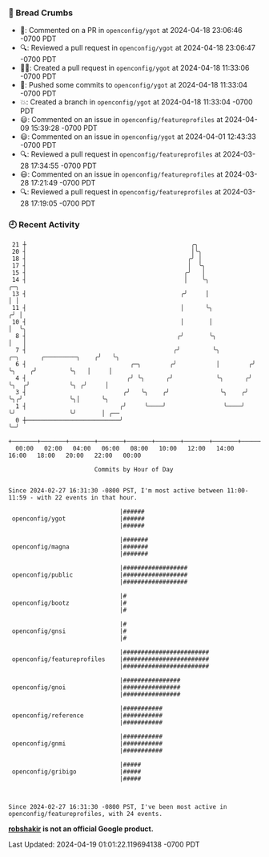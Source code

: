 ### 🍞 Bread Crumbs

 * 💬: Commented on a PR in  `openconfig/ygot` at 2024-04-18 23:06:46 -0700 PDT
 * 🔍: Reviewed a pull request in  `openconfig/ygot` at 2024-04-18 23:06:47 -0700 PDT
 * ✍🏼: Created a pull request in `openconfig/ygot` at 2024-04-18 11:33:06 -0700 PDT
 * 🚢: Pushed some commits to `openconfig/ygot` at 2024-04-18 11:33:04 -0700 PDT
 * 💥: Created a branch in `openconfig/ygot` at 2024-04-18 11:33:04 -0700 PDT
 * 😃: Commented on an issue in `openconfig/featureprofiles` at 2024-04-09 15:39:28 -0700 PDT
 * 😃: Commented on an issue in `openconfig/ygot` at 2024-04-01 12:43:33 -0700 PDT
 * 🔍: Reviewed a pull request in  `openconfig/featureprofiles` at 2024-03-28 17:34:55 -0700 PDT
 * 😃: Commented on an issue in `openconfig/featureprofiles` at 2024-03-28 17:21:49 -0700 PDT
 * 🔍: Reviewed a pull request in  `openconfig/featureprofiles` at 2024-03-28 17:19:05 -0700 PDT

### 🕘 Recent Activity
```
 21 ┼                                              ╭╮
 20 ┤                                              │╰╮
 18 ┤                                             ╭╯ │
 17 ┤                                             │  ╰╮
 15 ┤                                            ╭╯   │
 14 ┤                                            │    ╰╮                                      ╭─╮
 13 ┤                                           ╭╯     │                                      │ │
 11 ┤                                           │      ╰╮                                    ╭╯ │
 10 ┤                                           │       │                                    │  ╰╮
  8 ┤                                          ╭╯       ╰╮                                   │   │
  7 ┤                                         ╭╯         ╰╮         ╭─╮      ╭─────────╮    ╭╯   ╰╮
  6 ┤                             ╭─╮        ╭╯           │        ╭╯ ╰╮    ╭╯         ╰╮   │     │
  4 ┤                            ╭╯ ╰╮      ╭╯            ╰╮      ╭╯   ╰╮  ╭╯           ╰╮ ╭╯     │
  3 ┤                           ╭╯   ╰╮    ╭╯              ╰╮    ╭╯     ╰╮╭╯             ╰╮│      ╰╮
  1 ┤                          ╭╯     ╰────╯                ╰────╯       ╰╯               ╰╯       │ ╭──
  0 ┼──────────────────────────╯                                                                   ╰─╯
    +───────+───────+───────+───────+───────+───────+───────+───────+───────+───────+───────+───────+────
  00:00   02:00   04:00   06:00   08:00   10:00   12:00   14:00   16:00   18:00   20:00   22:00   00:00   

						Commits by Hour of Day


Since 2024-02-27 16:31:30 -0800 PST, I'm most active between 11:00-11:59 - with 22 events in that hour.

```



```
                               |######
 openconfig/ygot               |######
                               |######

                               |#######
 openconfig/magna              |#######
                               |#######

                               |##################
 openconfig/public             |##################
                               |##################

                               |#
 openconfig/bootz              |#
                               |#

                               |#
 openconfig/gnsi               |#
                               |#

                               |########################
 openconfig/featureprofiles    |########################
                               |########################

                               |################
 openconfig/gnoi               |################
                               |################

                               |###########
 openconfig/reference          |###########
                               |###########

                               |###########
 openconfig/gnmi               |###########
                               |###########

                               |#####
 openconfig/gribigo            |#####
                               |#####



Since 2024-02-27 16:31:30 -0800 PST, I've been most active in openconfig/featureprofiles, with 24 events.

```
**[robshakir](mailto:robjs@google.com) is not an official Google product.**  


Last Updated: 2024-04-19 01:01:22.119694138 -0700 PDT
